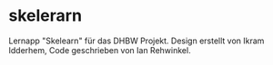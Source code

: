 # skelerarn
Lernapp "Skelearn" für das DHBW Projekt. Design erstellt von Ikram Idderhem, Code geschrieben von Ian Rehwinkel. 
